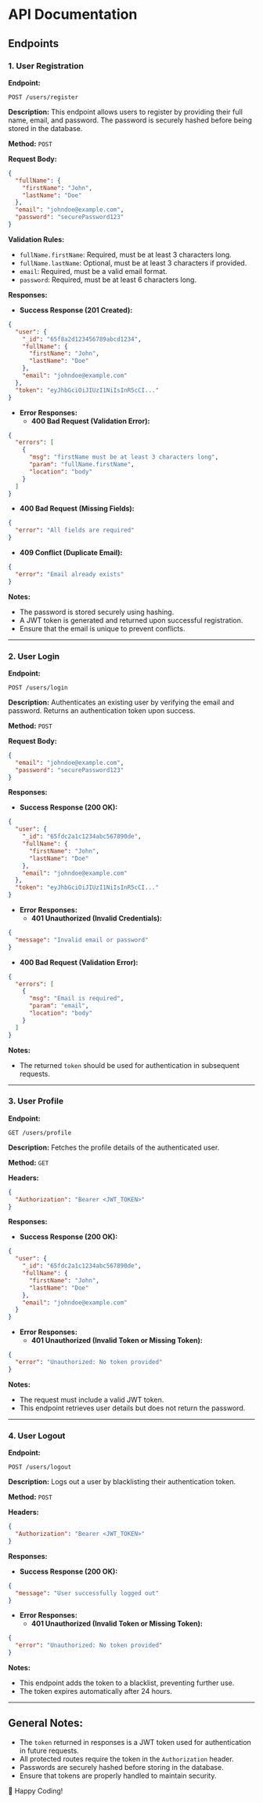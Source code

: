 # API Documentation

## Endpoints

### 1. User Registration

**Endpoint:**
```
POST /users/register
```

**Description:**
This endpoint allows users to register by providing their full name, email, and password. The password is securely hashed before being stored in the database.

**Method:** `POST`

**Request Body:**
```json
{
  "fullName": {
    "firstName": "John",
    "lastName": "Doe"
  },
  "email": "johndoe@example.com",
  "password": "securePassword123"
}
```

**Validation Rules:**
- `fullName.firstName`: Required, must be at least 3 characters long.
- `fullName.lastName`: Optional, must be at least 3 characters if provided.
- `email`: Required, must be a valid email format.
- `password`: Required, must be at least 6 characters long.

**Responses:**

- **Success Response (201 Created):**
```json
{
  "user": {
    "_id": "65f8a2d123456789abcd1234",
    "fullName": {
      "firstName": "John",
      "lastName": "Doe"
    },
    "email": "johndoe@example.com"
  },
  "token": "eyJhbGciOiJIUzI1NiIsInR5cCI..."
}
```

- **Error Responses:**
  - **400 Bad Request (Validation Error):**
```json
{
  "errors": [
    {
      "msg": "firstName must be at least 3 characters long",
      "param": "fullName.firstName",
      "location": "body"
    }
  ]
}
```
  - **400 Bad Request (Missing Fields):**
```json
{
  "error": "All fields are required"
}
```
  - **409 Conflict (Duplicate Email):**
```json
{
  "error": "Email already exists"
}
```

**Notes:**
- The password is stored securely using hashing.
- A JWT token is generated and returned upon successful registration.
- Ensure that the email is unique to prevent conflicts.

---

### 2. User Login

**Endpoint:**
```
POST /users/login
```

**Description:**
Authenticates an existing user by verifying the email and password. Returns an authentication token upon success.

**Method:** `POST`

**Request Body:**
```json
{
  "email": "johndoe@example.com",
  "password": "securePassword123"
}
```

**Responses:**

- **Success Response (200 OK):**
```json
{
  "user": {
    "_id": "65fdc2a1c1234abc567890de",
    "fullName": {
      "firstName": "John",
      "lastName": "Doe"
    },
    "email": "johndoe@example.com"
  },
  "token": "eyJhbGciOiJIUzI1NiIsInR5cCI..."
}
```

- **Error Responses:**
  - **401 Unauthorized (Invalid Credentials):**
```json
{
  "message": "Invalid email or password"
}
```
  - **400 Bad Request (Validation Error):**
```json
{
  "errors": [
    {
      "msg": "Email is required",
      "param": "email",
      "location": "body"
    }
  ]
}
```

**Notes:**
- The returned `token` should be used for authentication in subsequent requests.

---

### 3. User Profile

**Endpoint:**
```
GET /users/profile
```

**Description:**
Fetches the profile details of the authenticated user.

**Method:** `GET`

**Headers:**
```json
{
  "Authorization": "Bearer <JWT_TOKEN>"
}
```

**Responses:**

- **Success Response (200 OK):**
```json
{
  "user": {
    "_id": "65fdc2a1c1234abc567890de",
    "fullName": {
      "firstName": "John",
      "lastName": "Doe"
    },
    "email": "johndoe@example.com"
  }
}
```

- **Error Responses:**
  - **401 Unauthorized (Invalid Token or Missing Token):**
```json
{
  "error": "Unauthorized: No token provided"
}
```

**Notes:**
- The request must include a valid JWT token.
- This endpoint retrieves user details but does not return the password.

---

### 4. User Logout

**Endpoint:**
```
POST /users/logout
```

**Description:**
Logs out a user by blacklisting their authentication token.

**Method:** `POST`

**Headers:**
```json
{
  "Authorization": "Bearer <JWT_TOKEN>"
}
```

**Responses:**

- **Success Response (200 OK):**
```json
{
  "message": "User successfully logged out"
}
```

- **Error Responses:**
  - **401 Unauthorized (Invalid Token or Missing Token):**
```json
{
  "error": "Unauthorized: No token provided"
}
```

**Notes:**
- This endpoint adds the token to a blacklist, preventing further use.
- The token expires automatically after 24 hours.

---

## General Notes:
- The `token` returned in responses is a JWT token used for authentication in future requests.
- All protected routes require the token in the `Authorization` header.
- Passwords are securely hashed before storing in the database.
- Ensure that tokens are properly handled to maintain security.

🚀 Happy Coding!